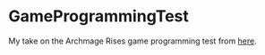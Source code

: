 # GameProgrammingTest

My take on the Archmage Rises game programming test from [here](https://steamcommunity.com/app/506480/discussions/0/1648791520839183464/).
